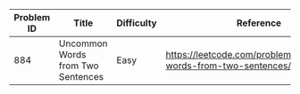 | Problem ID | Title | Difficulty | Reference
| --- | --- | --- | ---
| 884 | Uncommon Words from Two Sentences | Easy | https://leetcode.com/problems/uncommon-words-from-two-sentences/
